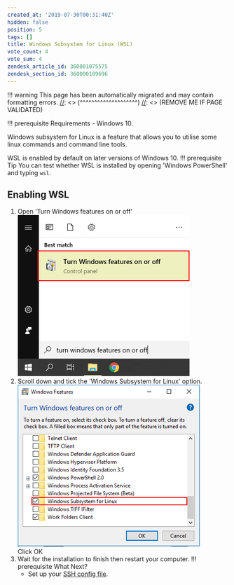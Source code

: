 ```yaml
---
created_at: '2019-07-30T00:31:40Z'
hidden: false
position: 5
tags: []
title: Windows Subsystem for Linux (WSL)
vote_count: 4
vote_sum: 4
zendesk_article_id: 360001075575
zendesk_section_id: 360000189696
---
```




[//]: <> (REMOVE ME IF PAGE VALIDATED)
[//]: <> (vvvvvvvvvvvvvvvvvvvv)
!!! warning
    This page has been automatically migrated and may contain formatting errors.
[//]: <> (^^^^^^^^^^^^^^^^^^^^)
[//]: <> (REMOVE ME IF PAGE VALIDATED)

!!! prerequisite Requirements
     -   Windows 10.

Windows subsystem for Linux is a feature that allows you to utilise some
linux commands and command line tools.

WSL is enabled by default on later versions of Windows 10.
!!! prerequisite Tip
     You can test whether WSL is installed by opening 'Windows PowerShell'
     and typing `wsl`.

## Enabling WSL

1.  Open 'Turn Windows features on or off'  
    ![WSL1.png](../../assets/images/Windows_Subsystem_for_Linux_WSL.png)
2.  Scroll down and tick the 'Windows Subsystem for Linux' option.  
    ![WSL2.png](../../assets/images/Windows_Subsystem_for_Linux_WSL_0.png)  
    Click OK
3.  Wait for the installation to finish then restart your computer.
!!! prerequisite What Next?
     -   Set up your [SSH config
         file](../../Scientific_Computing/Terminal_Setup/Standard_Terminal_Setup.md).
